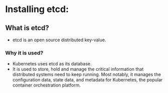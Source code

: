 # Installing etcd:
## What is etcd?
- etcd is an open source distributed key-value.

### Why it is used?
- Kubernetes uses etcd as its database.
- It is used to store, hold and manage the critical information that distributed systems need to keep running. Most notably, it manages the configuration data, state data, and metadata for Kubernetes, the popular container orchestration platform.

